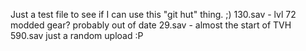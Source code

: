Just a test file to see if I can use this "git hut" thing. ;)
130.sav - lvl 72 modded gear? probably out of date
29.sav - almost the start of TVH
590.sav just a random upload :P
